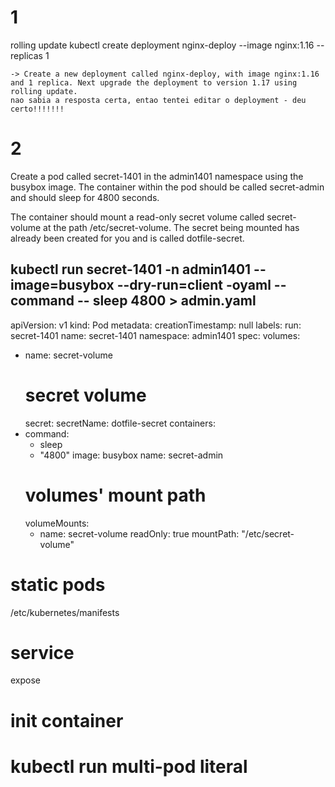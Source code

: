 # 1
rolling update
    kubectl create deployment nginx-deploy --image nginx:1.16 --replicas 1

    -> Create a new deployment called nginx-deploy, with image nginx:1.16 and 1 replica. Next upgrade the deployment to version 1.17 using rolling update.
    nao sabia a resposta certa, entao tentei editar o deployment - deu certo!!!!!!!


# 2
Create a pod called secret-1401 in the admin1401 namespace using the busybox image. The container within the pod should be called secret-admin and should sleep for 4800 seconds.

The container should mount a read-only secret volume called secret-volume at the path /etc/secret-volume. The secret being mounted has already been created for you and is called dotfile-secret.

kubectl run secret-1401 -n admin1401 --image=busybox --dry-run=client -oyaml --command -- sleep 4800 > admin.yaml
---
apiVersion: v1
kind: Pod
metadata:
  creationTimestamp: null
  labels:
    run: secret-1401
  name: secret-1401
  namespace: admin1401
spec:
  volumes:
  - name: secret-volume
    # secret volume
    secret:
      secretName: dotfile-secret
  containers:
  - command:
    - sleep
    - "4800"
    image: busybox
    name: secret-admin
    # volumes' mount path
    volumeMounts:
    - name: secret-volume
      readOnly: true
      mountPath: "/etc/secret-volume"

# static pods
/etc/kubernetes/manifests

# service
expose

# init container

# kubectl run multi-pod literal

